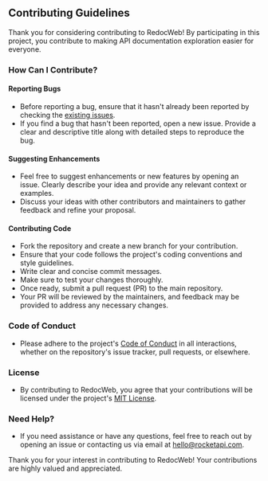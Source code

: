 ## Contributing Guidelines

Thank you for considering contributing to RedocWeb! By participating in this project, you contribute to making API documentation exploration easier for everyone.

### How Can I Contribute?

#### Reporting Bugs

- Before reporting a bug, ensure that it hasn't already been reported by checking the [existing issues](https://github.com/rocket-org-imdeepmind/RedocWeb/issues).
- If you find a bug that hasn't been reported, open a new issue. Provide a clear and descriptive title along with detailed steps to reproduce the bug.

#### Suggesting Enhancements

- Feel free to suggest enhancements or new features by opening an issue. Clearly describe your idea and provide any relevant context or examples.
- Discuss your ideas with other contributors and maintainers to gather feedback and refine your proposal.

#### Contributing Code

- Fork the repository and create a new branch for your contribution.
- Ensure that your code follows the project's coding conventions and style guidelines.
- Write clear and concise commit messages.
- Make sure to test your changes thoroughly.
- Once ready, submit a pull request (PR) to the main repository.
- Your PR will be reviewed by the maintainers, and feedback may be provided to address any necessary changes.

### Code of Conduct

- Please adhere to the project's [Code of Conduct](CODE_OF_CONDUCT.md) in all interactions, whether on the repository's issue tracker, pull requests, or elsewhere.

### License

- By contributing to RedocWeb, you agree that your contributions will be licensed under the project's [MIT License](LICENSE).

### Need Help?

- If you need assistance or have any questions, feel free to reach out by opening an issue or contacting us via email at [hello@rocketapi.com](mailto:hello@rocketapi.com).

Thank you for your interest in contributing to RedocWeb! Your contributions are highly valued and appreciated.
